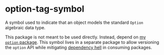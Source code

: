 # option-tag-symbol

A symbol used to indicate that an object models the standard `Option` algebraic
data type.

This package is not meant to be used directly. Instead, depend on
[my `option` package](https://www.npmjs.com/package/@matt.kantor/option). This
symbol lives in a separate package to allow versioning the `option` API while
mitigating [dependency hell](https://en.wikipedia.org/wiki/Dependency_hell) in
consuming packages.
